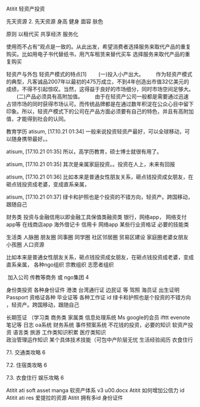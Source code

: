 Atitit 轻资产投资

先天资源
2. 先天资源  身高 健身 面容  肤色

原则
以租代买  共享经济 服务化

使用而不占有”观点是一致的。从此出发，希望消费者选择服务来取代产品的重复购买。比如用电子书代替纸书，用汽车租赁来替代买车
选择服务来取代产品的重复购买

轻资产与外包
轻资产模式的特点[1]
　　(一)投入小产出大。
　　作为轻资产模式的典型，凡客诚品2007年以最初的475万成立，不到4年创造出市值32亿美元的成绩，不得不引起惊叹。当然，这得益于良好的市场细分，同时市场空间足够大。
　　(二)产品必须具有高附加值。
　　由于在轻资产公司一般都是需要通过迅速占领市场的同时获得市场认可。而传统品牌都是在通过数年积淀在公众心目中留下印象。所以，轻资产模式下的公司在产品方面必须要有自己的特色，并且有高附加值，才能得到社会的认同。

教育学历
atisum, [17.10.21 01:34]
一般来说投资轻资产最好，可以全球移动，可以随身携带最好。。

atisum, [17.10.21 01:35]
所以，高学历教育，硕士博士就很有用了。

atisum, [17.10.21 01:35]
其次是亲属家庭投资。。投资在人上，未来有回报

atisum, [17.10.21 01:36]
比如本来是普通女性朋友关系，砸点钱投资成女朋友，在砸点钱投资成老婆，变成直系亲属，

atisum, [17.10.21 01:37]
绿卡和护照也是个投资的不错方向，轻资产。跨国移动，跟随自己

财务类 投资与金融信用以即金融工具保值类融资类
银行，网络app，
网络支付app等
在线商店app
海外借记卡 信用卡 网络app
某些行业资格证  必要的技能类

生活类 人脉圈
朋友圈  同事圈 同学圈
社区邻居圈  贸易区建设
家庭圈老婆女朋友 小孩圈 人口资源 

比如本来是普通女性朋友关系，砸点钱投资成女朋友，在砸点钱投资成老婆，变成直系亲属，
各种ngo组织   宗教组织 志愿者组织

 加入公司 传教等商务 或 ngo集团 4


身份类投资
各种身份证件 港澳 台湾通行证 边民证 等
驾照 海员证 出生证明 Passport
资格证各种 毕业证等 各种工作证 id
 绿卡和护照也是个投资的不错方向
，轻资产。跨国移动，跟随自己

长期签证 （学习类 商务类 家属类
信息处理系统
Ms google的会员  ifttt evenote笔记等
日志 oa系统
财务系统
事件预案系统
不花钱的投资，必要的知识
软资产投资 语言类
旅游 工作类知识积累
医疗类知识  
政治管理运作知识
某个具体技术技能（可包中产阶层无忧
生活经验阅历 衣食住行


7.1. 交通类攻略 6


7.2. 住宿类攻略 6


7.3. 衣食住行 娱乐攻略 6

Atitit ati soft asset manga 软资产体系 v3 u00.docx
Atitit 如何增加公信力 id
Atitit ati res 爱提拉的资源
Atitit 拥有多id 身份证件

